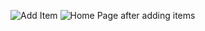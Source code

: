 ![Add Item](https://github.com/user-attachments/assets/64a9d316-5ae3-49bb-a7bc-0bb65585996c)
![Home Page after adding items](https://github.com/user-attachments/assets/6c9799f0-a913-40aa-842a-02f5c059cbcf)
